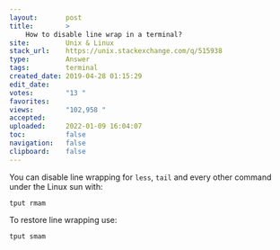 ```yaml
---
layout:       post
title:        >
    How to disable line wrap in a terminal?
site:         Unix & Linux
stack_url:    https://unix.stackexchange.com/q/515938
type:         Answer
tags:         terminal
created_date: 2019-04-28 01:15:29
edit_date:    
votes:        "13 "
favorites:    
views:        "102,958 "
accepted:     
uploaded:     2022-01-09 16:04:07
toc:          false
navigation:   false
clipboard:    false
---
```


You can disable line wrapping for `less`, `tail` and every other command under the Linux sun with:

``` 
tput rmam

```

To restore line wrapping use:

``` 
tput smam

```
